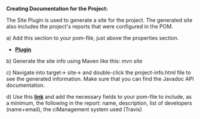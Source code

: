

**Creating Documentation for the Project:**

The Site Plugin is used to generate a site for the project. The generated site also includes the project's reports that were configured in the POM. 


a) Add this section to your pom-file, just above the properties section.


* <a href="https://docs.google.com/document/d/1C7_n6UIj_yp6HwWsPGRsn08sP0-iuXQR8fbazT2DZ68/edit" target="_blank">**Plugin**</a>


b) Generate the site info using Maven like this: mvn site

c) Navigate into target→ site→ and double-click the project-info.html file to see the generated information. Make sure that you can find the Javadoc API documentation.

d) Use this <a href="https://maven.apache.org/ref/3.6.0/maven-model/maven.html" target="_blank">**link**</a> and add the necessary  fields to your pom-file to include, as a minimum, the following in the report: name, description, list of developers (name+email), the ciManagement system used (Travis)
























